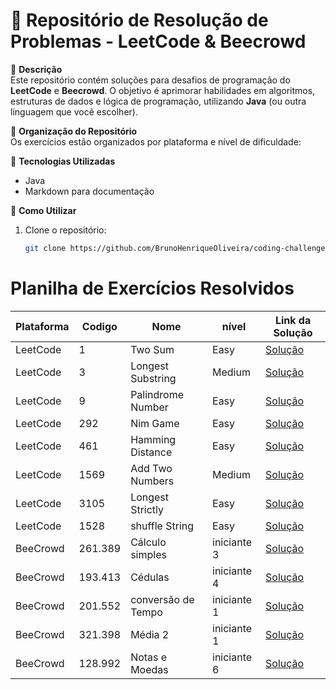 # 🚀 Repositório de Resolução de Problemas - LeetCode & Beecrowd

📌 **Descrição**  
Este repositório contém soluções para desafios de programação do **LeetCode** e **Beecrowd**. O objetivo é aprimorar habilidades em algoritmos, estruturas de dados e lógica de programação, utilizando **Java** (ou outra linguagem que você escolher).

📌 **Organização do Repositório**  
Os exercícios estão organizados por plataforma e nível de dificuldade:  

📌 **Tecnologias Utilizadas**
- Java
- Markdown para documentação

📌 **Como Utilizar**
1. Clone o repositório:
   ```bash
   git clone https://github.com/BrunoHenriqueOliveira/coding-challenges.git

# Planilha de Exercícios Resolvidos

| **Plataforma** | **Codigo** | **Nome**           | **nível**   | **Link da Solução**                                                                                                 |
|----------------|------------|--------------------|-------------|---------------------------------------------------------------------------------------------------------------------|
| LeetCode       | 1          | Two Sum            | Easy        | [Solução](src/main/java/com/github/BrunoHenriqueOliveira/codingchallenges/LeetCode/TwoSum.java)                     |
| LeetCode       | 3          | Longest Substring  | Medium      | [Solução](src/main/java/com/github/BrunoHenriqueOliveira/codingchallenges/LeetCode/LongestSubstring.java)           |
| LeetCode       | 9          | Palindrome Number  | Easy        | [Solução](src/main/java/com/github/BrunoHenriqueOliveira/codingchallenges/LeetCode/PalindromeNumber.java)           |
| LeetCode       | 292        | Nim Game           | Easy        | [Solução](src/main/java/com/github/BrunoHenriqueOliveira/codingchallenges/LeetCode/NimGame.java)                    |
| LeetCode       | 461        | Hamming Distance   | Easy        | [Solução](src/main/java/com/github/BrunoHenriqueOliveira/codingchallenges/LeetCode/HammingDistance.java)            |
| LeetCode       | 1569       | Add Two Numbers    | Medium      | [Solução](src/main/java/com/github/BrunoHenriqueOliveira/codingchallenges/LeetCode/AddTwoNumbers.java)              |
| LeetCode       | 3105       | Longest Strictly   | Easy        | [Solução](src/main/java/com/github/BrunoHenriqueOliveira/codingchallenges/LeetCode/LongestStrictly.java)            |
| LeetCode       | 1528       | shuffle String     | Easy        | [Solução](src/main/java/com/github/BrunoHenriqueOliveira/codingchallenges/LeetCode/ShuffleString.java)              |
| BeeCrowd       | 261.389    | Cálculo simples    | iniciante 3 | [Solução](src/main/java/com/github/BrunoHenriqueOliveira/codingchallenges/Beecrowd/iniciante/CalculoSimples.java)   |
| BeeCrowd       | 193.413    | Cédulas            | iniciante 4 | [Solução](src/main/java/com/github/BrunoHenriqueOliveira/codingchallenges/Beecrowd/iniciante/Cedulas.java)          |
| BeeCrowd       | 201.552    | conversão de Tempo | iniciante 1 | [Solução](src/main/java/com/github/BrunoHenriqueOliveira/codingchallenges/Beecrowd/iniciante/ConversaoDeTempo.java) |
| BeeCrowd       | 321.398    | Média 2            | iniciante 1 | [Solução](src/main/java/com/github/BrunoHenriqueOliveira/codingchallenges/Beecrowd/iniciante/Media2.java)           |
| BeeCrowd       | 128.992    | Notas e Moedas     | iniciante 6 | [Solução](src/main/java/com/github/BrunoHenriqueOliveira/codingchallenges/Beecrowd/iniciante/NotasEMoedas.java)     |